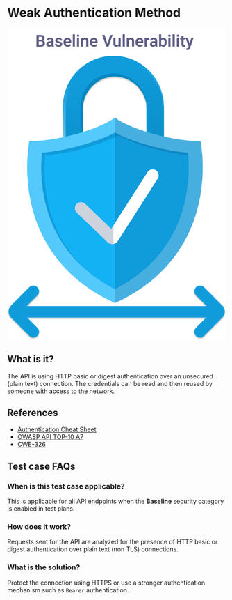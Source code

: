 
# Weak Authentication Method
![Weak Authentication Method](../assets/baseline/baseline-vuln.svg)

## What is it?
The API is using HTTP basic or digest authentication over an unsecured (plain text) connection. The credentials can be read and then reused by someone with access to the network.

## References
- [Authentication Cheat Sheet](https://cheatsheetseries.owasp.org/cheatsheets/Authentication_Cheat_Sheet.html)
- [OWASP API TOP-10 A7](https://github.com/OWASP/API-Security/blob/master/2019/en/src/0xa7-security-misconfiguration.md) 
- [CWE-326](https://cwe.mitre.org/data/definitions/326.html)


## Test case FAQs
### When is this test case applicable?
This is applicable for all API endpoints when the **Baseline** security category is enabled in test plans.

### How does it work?
Requests sent for the API are analyzed for the presence of HTTP basic or digest authentication over plain text (non TLS) connections.

### What is the solution?
Protect the connection using HTTPS or use a stronger authentication mechanism such as `Bearer` authentication.


